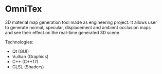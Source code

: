 # OmniTex
3D material map generation tool made as engineering project. It allows user to generate normal, specular, displacement and ambient occlusion maps and see their effect on the real-time generated 3D scene.

Technologies:
* Qt (GUI)
* Vulkan (Graphics)
* C++ (C++17)
* GLSL (Shaders)
